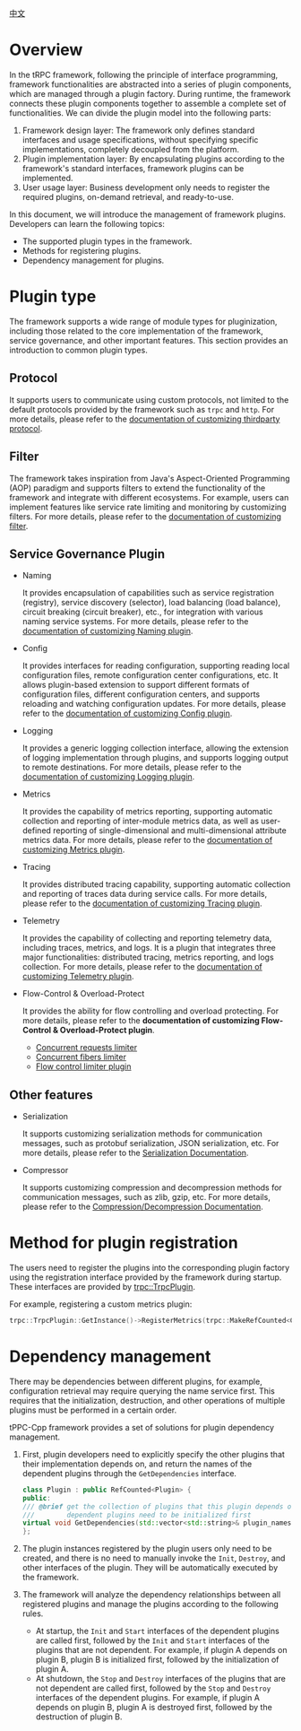 [中文](../zh/plugin_management.md)

# Overview

In the tRPC framework, following the principle of interface programming, framework functionalities are abstracted into a series of plugin components, which are managed through a plugin factory. During runtime, the framework connects these plugin components together to assemble a complete set of functionalities. We can divide the plugin model into the following parts:

1. Framework design layer: The framework only defines standard interfaces and usage specifications, without specifying specific implementations, completely decoupled from the platform.
2. Plugin implementation layer: By encapsulating plugins according to the framework's standard interfaces, framework plugins can be implemented.
3. User usage layer: Business development only needs to register the required plugins, on-demand retrieval, and ready-to-use.

In this document, we will introduce the management of framework plugins. Developers can learn the following topics:

* The supported plugin types in the framework.
* Methods for registering plugins.
* Dependency management for plugins.

# Plugin type

The framework supports a wide range of module types for pluginization, including those related to the core implementation of the framework, service governance, and other important features. This section provides an introduction to common plugin types.

## Protocol

It supports users to communicate using custom protocols, not limited to the default protocols provided by the framework such as `trpc` and `http`. For more details, please refer to the [documentation of customizing thirdparty protocol](./custom_protocol.md).

## Filter

The framework takes inspiration from Java's Aspect-Oriented Programming (AOP) paradigm and supports filters to extend the functionality of the framework and integrate with different ecosystems. For example, users can implement features like service rate limiting and monitoring by customizing filters. For more details, please refer to the [documentation of customizing filter](./fiber.md).

## Service Governance Plugin

* Naming

    It provides encapsulation of capabilities such as service registration (registry), service discovery (selector), load balancing (load balance), circuit breaking (circuit breaker), etc., for integration with various naming service systems. For more details, please refer to the [documentation of customizing Naming plugin](./custom_naming.md).

* Config

    It provides interfaces for reading configuration, supporting reading local configuration files, remote configuration center configurations, etc. It allows plugin-based extension to support different formats of configuration files, different configuration centers, and supports reloading and watching configuration updates. For more details, please refer to the [documentation of customizing Config plugin](./custom_config.md).

* Logging

    It provides a generic logging collection interface, allowing the extension of logging implementation through plugins, and supports logging output to remote destinations. For more details, please refer to the [documentation of customizing Logging plugin](./custom_logging.md).

* Metrics

    It provides the capability of metrics reporting, supporting automatic collection and reporting of inter-module metrics data, as well as user-defined reporting of single-dimensional and multi-dimensional attribute metrics data. For more details, please refer to the [documentation of customizing Metrics plugin](./custom_metrics.md).

* Tracing

    It provides distributed tracing capability, supporting automatic collection and reporting of traces data during service calls. For more details, please refer to the [documentation of customizing Tracing plugin](./custom_tracing.md).

* Telemetry

    It provides the capability of collecting and reporting telemetry data, including traces, metrics, and logs. It is a plugin that integrates three major functionalities: distributed tracing, metrics reporting, and logs collection. For more details, please refer to the [documentation of customizing Telemetry plugin](./custom_telemetry.md).

* Flow-Control & Overload-Protect

    It provides the ability for flow controlling and overload protecting. For more details, please refer to the **documentation of customizing Flow-Control & Overload-Protect plugin**.
  * [Concurrent requests limiter](./overload_control_concurrency_limiter.md)
  * [Concurrent fibers limiter](./overload_control_fiber_limiter.md)
  * [Flow control limiter plugin](./overload_control_flow_limiter.md)

## Other features

* Serialization

    It supports customizing serialization methods for communication messages, such as protobuf serialization, JSON serialization, etc. For more details, please refer to the [Serialization Documentation](./serialization.md).

* Compressor

    It supports customizing compression and decompression methods for communication messages, such as zlib, gzip, etc. For more details, please refer to the [Compression/Decompression Documentation](./compression.md).

# Method for plugin registration

The users need to register the plugins into the corresponding plugin factory using the registration interface provided by the framework during startup. These interfaces are provided by [trpc::TrpcPlugin](../../trpc/common/trpc_plugin.h).

For example, registering a custom metrics plugin:

```cpp
trpc::TrpcPlugin::GetInstance()->RegisterMetrics(trpc::MakeRefCounted<CustomMetrics>());
```

# Dependency management

There may be dependencies between different plugins, for example, configuration retrieval may require querying the name service first. This requires that the initialization, destruction, and other operations of multiple plugins must be performed in a certain order.

tPPC-Cpp framework provides a set of solutions for plugin dependency management.

1. First, plugin developers need to explicitly specify the other plugins that their implementation depends on, and return the names of the dependent plugins through the `GetDependencies` interface.

    ```cpp
    class Plugin : public RefCounted<Plugin> {
    public:
    /// @brief get the collection of plugins that this plugin depends on
    ///        dependent plugins need to be initialized first
    virtual void GetDependencies(std::vector<std::string>& plugin_names) const {}
    };
    ```

2. The plugin instances registered by the plugin users only need to be created, and there is no need to manually invoke the `Init`, `Destroy`, and other interfaces of the plugin. They will be automatically executed by the framework.

3. The framework will analyze the dependency relationships between all registered plugins and manage the plugins according to the following rules.

    * At startup, the `Init` and `Start` interfaces of the dependent plugins are called first, followed by the `Init` and `Start` interfaces of the plugins that are not dependent. For example, if plugin A depends on plugin B, plugin B is initialized first, followed by the initialization of plugin A.
    * At shutdown, the `Stop` and `Destroy` interfaces of the plugins that are not dependent are called first, followed by the `Stop` and `Destroy` interfaces of the dependent plugins. For example, if plugin A depends on plugin B, plugin A is destroyed first, followed by the destruction of plugin B.
